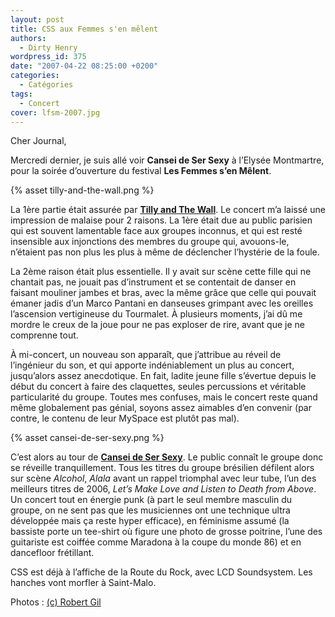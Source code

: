 ```yaml
---
layout: post
title: CSS aux Femmes s'en mêlent
authors:
  - Dirty Henry
wordpress_id: 375
date: "2007-04-22 08:25:00 +0200"
categories:
  - Catégories
tags:
  - Concert
cover: lfsm-2007.jpg
---
```


Cher Journal,

Mercredi dernier, je suis allé voir **Cansei de Ser Sexy** à l’Elysée
Montmartre, pour la soirée d’ouverture du festival **Les Femmes s’en Mêlent**.

{% asset tilly-and-the-wall.png %}

La 1ère partie était assurée par [**Tilly and The Wall**][1]. Le concert m’a
laissé une impression de malaise pour 2 raisons. La 1ère était due au public
parisien qui est souvent lamentable face aux groupes inconnus, et qui est resté
insensible aux injonctions des membres du groupe qui, avouons-le, n’étaient pas
non plus les plus à même de déclencher l’hystérie de la foule.

La 2ème raison était plus essentielle. Il y avait sur scène cette fille qui ne
chantait pas, ne jouait pas d’instrument et se contentait de danser en faisant
mouliner jambes et bras, avec la même grâce que celle qui pouvait émaner jadis
d’un Marco Pantani en danseuses grimpant avec les oreilles l’ascension
vertigineuse du Tourmalet. À plusieurs moments, j’ai dû me mordre le creux de la
joue pour ne pas exploser de rire, avant que je ne comprenne tout.

À mi-concert, un nouveau son apparaît, que j’attribue au réveil de l’ingénieur
du son, et qui apporte indéniablement un plus au concert, jusqu’alors assez
anecdotique. En fait, ladite jeune fille s’évertue depuis le début du concert à
faire des claquettes, seules percussions et véritable particularité du groupe.
Toutes mes confuses, mais le concert reste quand même globalement pas génial,
soyons assez aimables d’en convenir (par contre, le contenu de leur MySpace est
plutôt pas mal).

{% asset cansei-de-ser-sexy.png %}

C’est alors au tour de [**Cansei de Ser Sexy**][2]. Le public connaît le groupe
donc se réveille tranquillement. Tous les titres du groupe brésilien défilent
alors sur scène _Alcohol_, _Alala_ avant un rappel triomphal avec leur tube,
l’un des meilleurs titres de 2006, _Let’s Make Love and Listen to Death from
Above_. Un concert tout en énergie punk (à part le seul membre masculin du
groupe, on ne sent pas que les musiciennes ont une technique ultra développée
mais ça reste hyper efficace), en féminisme assumé (la bassiste porte un
tee-shirt où figure une photo de grosse poitrine, l’une des guitariste est
coiffée comme Maradona à la coupe du monde 86) et en dancefloor frétillant.

CSS est déjà à l’affiche de la Route du Rock, avec LCD Soundsystem. Les hanches
vont morfler à Saint-Malo.

[1]: https://en.wikipedia.org/wiki/Tilly_and_the_Wall
[2]: https://fr.wikipedia.org/wiki/Cansei_de_Ser_Sexy

Photos : [(c) Robert Gil](https://www.photosconcerts.com)
